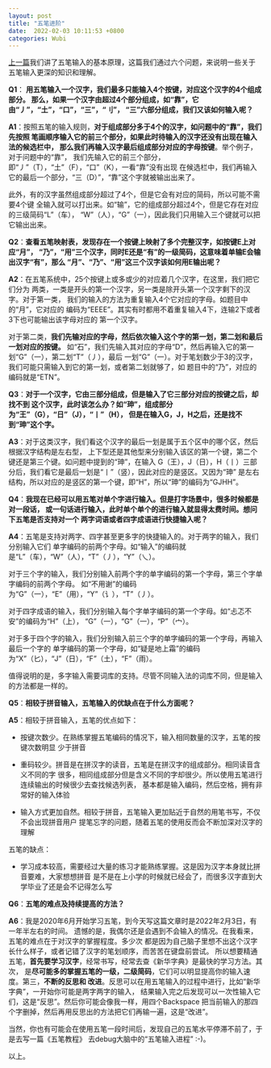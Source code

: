 ```yaml
---
layout: post
title: "五笔进阶"
date:  2022-02-03 10:11:53 +0800
categories: Wubi
---
```


[上一篇](https://guo-sj.github.io/wubi/2022/02/02/wubi-basic.html)我们讲了五笔输入的基本原理，这篇我们通过六个问题，来说明一些关于
五笔输入更深的知识和理解。

**Q1**： **用五笔输入一个汉字，我们最多只能输入4个按键，对应这个汉字的4个组成部分。
那么，如果一个汉字由超过4个部分组成，如“靠”，它由“丿”，“土”，“口”，“三”，“刂”，
“三”六部分组成，我们又该如何输入呢？**

**A1**：按照五笔的输入规则，**对于组成部分多于4个的汉字，如问题中的“靠”，我们先按照
笔画顺序输入它的前三个部分，如果此时待输入的汉字还没有出现在输入法的候选栏中，
那么我们再输入汉字最后组成部分对应的字母按键**。举个例子，对于问题中的“靠”，
我们先输入它的前三个部分，即“丿”（T），“土”（F），“口”（K），一看“靠”没有出现
在候选栏中，我们再输入它的最后一个部分，“三（D）”，“靠”这个字就被输出出来了。

此外，有的汉字虽然组成部分超过了4个，但是它会有对应的简码，所以可能不需要4个键
全输入就可以打出来。如“输”，它的组成部分超过4个，但是它存在对应的三级简码“L”（车），
“W”（人），“G”（一），因此我们只用输入三个键就可以把它输出出来。

**Q2**：**查看五笔映射表，发现存在一个按键上映射了多个完整汉字，如按键E上对应“月”，
“乃”，“用”三个汉字，同时E还是“有”的一级简码，这意味着单输E会输出汉字“有”，那么
“月”、“乃”、“用”这三个汉字该如何用E输出呢？**

**A2**：在五笔系统中，25个按键上或多或少的对应着几个汉字，在这里，我们把它们分为
两类，一类是开头的第一个汉字，另一类是除开头第一个汉字剩下的汉字。对于第一类，
我们的输入的方法为重复输入4个它对应的字母。如题目中的“月”，它对应的
编码为“EEEE”。其实有时都用不着重复输入4下，连输2下或者3下也可能输出该字母对应的
第一个汉字。

对于第二类，**我们先输对应的字母，然后依次输入这个字的第一划，第二划和最后一划对应的按键。**
如“石”，我们先输入其对应的字母“D”，然后再输入它的第一划“G”（一），第二划“T”（丿），最后
一划“G”（一）。对于笔划数少于3的汉字，我们可能只需输入到它的第一划，或者第二划就够了，如
题目中的“乃”，对应的编码就是“ETN”。

**Q3**：**对于一个汉字，它由三部分组成，但是输入了它三部分对应的按键之后，却找不到
这个汉字，此时该怎么办？如“珅”，组成部分为“王”（G），“日”（J），“丨”（H），
但是在输入G，J，H之后，还是找不到“珅”这个字。**

**A3**：对于这类汉字，我们看这个汉字的最后一划是属于五个区中的哪个区，然后根据汉字结构是左右型，
上下型还是其他型来分别输入该区的第一个键，第二个键还是第三个键。如问题中提到的“珅”，在输入
G（王），J（日），H（丨）三部分后，我们看它是最后一划是“丨”（竖），因此对应的是竖区。又因为“珅”
是左右结构，所以对应的是竖区的第一个键，即“H”，所以“珅”的编码为“GJHH”。

**Q4**：**我现在已经可以用五笔对单个字进行输入。但是打字场景中，很多时候都是对一段话，
或一句话进行输入，此时单个单个的进行输入就显得太费时间。想问下五笔是否支持对一个
两字词语或者四字成语进行快捷输入呢？**

**A4**：五笔是支持对两字、四字甚至更多字的快捷输入的。对于两字的输入，我们分别输入它们
单字编码的前两个字母。如“输入”的编码就是“L”（车），“W”（人），“T”（丿），“Y”（乀）。

对于三个字的输入，我们分别输入前两个字的单字编码的第一个字母，第三个字单字编码的前两个字母。
如“不用谢”的编码为“G”（一），“E”（用），“Y”（讠），“T”（丿）。

对于四字成语的输入，我们分别输入每个字单字编码的第一个字母。如“忐忑不安”的编码为“H”（上），
“G”（一），“G”（一），“P”（宀）。

对于多于四个字的输入，我们分别输入前三个字的单字编码的第一个字母，再输入最后一个字的
单字编码的第一个字母，如“疑是地上霜”的编码为“X”（匕），“J”（日），“F”（土），“F”（雨）。

值得说明的是，多字输入需要词库的支持。尽管不同输入法的词库不同，但是输入的方法都是一样的。

**Q5**：**相较于拼音输入，五笔输入的优缺点在于什么方面呢？**

**A5**：相较于拼音输入，五笔的优点如下：
- 按键次数少。在熟练掌握五笔编码的情况下，输入相同数量的汉字，五笔的按键次数明显
少于拼音

- 重码较少。拼音是在拼汉字的读音，五笔是在拼汉字的组成部分。相同读音含义不同的字
很多，相同组成部分但是含义不同的字却很少。所以使用五笔进行连续输出的时候很少去查找候选列表，
基本都是输入编码，然后空格，拥有非常好的输入体验

- 输入方式更加自然。相较于拼音，五笔输入更加贴近于自然的用笔书写，不仅不会出现拼音用户
提笔忘字的问题，随着五笔的使用反而会不断加深对汉字的理解

五笔的缺点：
- 学习成本较高，需要经过大量的练习才能熟练掌握。这是因为汉字本身就比拼音要难，大家想想拼音
是不是在上小学的时候就已经会了，而很多汉字直到大学毕业了还是会不记得怎么写

**Q6**：**五笔的难点及持续提高的方法？**

**A6**：我是2020年6月开始学习五笔，到今天写这篇文章时是2022年2月3日，有一年半左右的时间。
遗憾的是，我偶尔还是会遇到不会输入的情况。在我看来，五笔的难点在于对汉字的掌握程度。多少次
都是因为自己脑子里想不出这个汉字长什么样子，或者记错了汉字的笔划顺序，而苦苦在键盘前尝试。
所以想要精通五笔，**首先要学习汉字**，经常书写，经常去查《新华字典》是最快的学习方法。其次，
是**尽可能多的掌握五笔的一级，二级简码**，它们可以明显提高你的输入速度。第三，**不断的反思和
改进**。反思可以在用五笔输入的过程中进行，比如“新华字典”，一开始你可能是两字两字的输入，
结果输入完之后发现可以一次性输入它们，这是“反思”。然后你可能会像我一样，用四个Backspace
把当前输入的那四个字删掉，然后再用反思出的方法把它们再输一遍，这是“改进”。

当然，你也有可能会在使用五笔一段时间后，发现自己的五笔水平停滞不前了，于是去写一篇《五笔教程》
去debug大脑中的“五笔输入进程” :-)。

以上。
